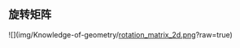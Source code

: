 ## 旋转矩阵

![](img/Knowledge-of-geometry/[rotation\_matrix\_2d.png](https://github.com/wangzhenj321/CSharp-Manual/blob/master/img/Knowledge-of-geometry/rotation_matrix_2d.png "rotation_matrix_2d.png")?raw=true)
<!--stackedit_data:
eyJoaXN0b3J5IjpbLTUwMzU3MzYzNF19
-->